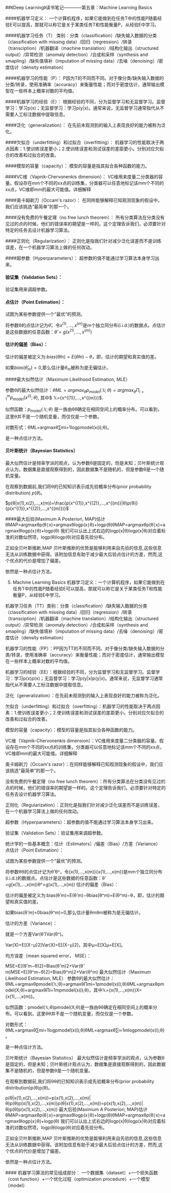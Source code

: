 ##《Deep Learning》读书笔记————第五章：Machine Learning Basics



####机器学习定义：
一个计算机程序，如果它能做到在任务T中的性能P随着经验E可以提高，那就可以称它是关于某类任务T和性能衡量P，从经验E中学习。

####机器学习任务（T）
类别：分类（classification）/缺失输入数据的分类（classification with missing data）/回归（regression）/转录（transciption）/机器翻译（machine translation）/结构化输出（structured output）/异常检测（anomaly detection）/合成和采样（synthesis and smapling）/缺失值填补（imputation of missing data）/去噪（denoising）/密度估计（density estimation）

####机器学习的性能（P）：
P因为T的不同而不同。对于像分类/缺失输入数据的分类/转录，使用准确率（accuracy）来衡量性能；而对于密度估计，通常输出模型在一些样本上概率对数的平均值。

####机器学习的经验（E）：
根据经验的不同，分为监督学习和无监督学习。监督学习：学习p(x)；无监督学习：学习p(y|x)。通常来说，无监督学习通常指代从不需要人工标注数据中提取信息。

####泛化（generalization）：
在先前未观测到的输入上表现良好的能力被称为泛化。

####欠拟合（underfitting）和过拟合（overfitting）：
机器学习的性能取决于两点因素：1.使训练误差更小；2.使训练误差和测试误差的差距更小。分别对应欠拟合的改善和过拟合的改善。

####模型的容量（capacity）：
模型的容量是指其拟合各种函数的能力。

####VC维（Vapnik-Chervonenkis dimension）：
VC维用来度量二分类器的容量。假设存在mm个不同的xx点的训练集，分类器可以任意地标记该mm个不同的xx点，VC维即mm的最大可能值。详细解释

####奥卡姆剃刀（Occam's razor）：
在同样能够解释已知观测现象的假设中，我们应该挑选”最简单”的那一个。

####没有免费的午餐定理（no free lunch theorem）：
所有分类算法在分类没有见过的点的时候，他们的错误率的期望是一样的。这个定理告诉我们，必须要针对特定的任务去设计机器学习算法。

####正则化（Regularization）：
正则化是指我们针对减少泛化误差而不是训练误差，在一个机器学习算法上做的任何改动。

####超参数（Hyperparameters）：
超参数的值不能通过学习算法本身学习出来。

#### 验证集（Validation Sets）：
验证集用来调超参数。


#### 点估计（Point Estimation）：

试图为某些参数提供一个“最优”的预测。

将参数θ的点估计记为$θ$̂，令${x^{(1)},...,x^{(m)}}$是m个独立同分布(i.i.d.)的数据点。点估计是这些数据的任意函数：$θ̂ =g(x^{(1)},...,x^{(m)})$

#### 估计的偏差（Bias）：

估计的偏差被定义为:$bias(θ̂ m)=E(θ̂ m)−θ$，即，估计的期望和真实值的差。

如果$bias(θ̂_m)=0$,那么估计量$θ_m$被称为是无偏估计。

####最大似然估计（Maximum Likelihood Estimation, MLE）

参数θ的最大似然估计：$θML=argmax_θ p_{model}(𝕏;θ)=argmax_θ \Pi^m_{i=1}p_{model}(x^{(i)};θ)$, 其中$ 𝕏={x^{(1)},...,x^{(m)}}$.

似然函数：$p_{model}(𝕏;θ)$ 是一族由θθ确定在相同空间上的概率分布。可以看到，这里θ并不是一个随机变量，而仅仅是一个参数。

对数形式：θML=argmaxθ∑mi=1logpmodel(x(i);θ)。

是一种点估计方法。

#### 贝叶斯统计（Bayesian Statistics）

最大似然估计是频率学派的观点，认为参数θ是固定的，但是未知；贝叶斯统计观点认为，数据集是直接观察得到的，因此数据集不是随机的，但是参数θ是一个随机变量。

在观察到数据前,我们将θ的已知知识表示成先验概率分布(prior probability distribution) $p(θ)$。

$p(θ|x(1),x(2),...,x(m))=\frac{p(x^{(1)},x^{(2)},...,x^{(m)}|θ)p(θ)}{p(x^{(1)},x^{(2)},...,x^{(m)})}$

####最大后验(Maximum A Posteriori, MAP)估计
θMAP=argmaxθp(θ∣x)=argmaxθlogp(x∣θ)+logp(θ)θMAP=argmaxθp(θ∣x)=argmaxθlogp(x∣θ)+logp(θ)
我们可以认出上式右边的logp(x|θ)logp(x|θ)对应着标准的对数似然项，logp(θ)logp(θ)对应着先验分布。

正如全贝叶斯推断,MAP 贝叶斯推断的优势是能够利用来自先验的信息,这些信息无法从训练数据中获得。该附加信息有助于减少最大后验点估计的方差，然而,这个优点的代价是增加了偏差。

依然是一种点估计方法。


5. Machine Learning Basics
机器学习定义：一个计算机程序，如果它能做到在任务T中的性能P随着经验E可以提高，那就可以称它是关于某类任务T和性能衡量P，从经验E中学习。

机器学习任务（TT）类别：分类（classification）/缺失输入数据的分类（classification with missing data）/回归（regression）/转录（transciption）/机器翻译（machine translation）/结构化输出（structured output）/异常检测（anomaly detection）/合成和采样（synthesis and smapling）/缺失值填补（imputation of missing data）/去噪（denoising）/密度估计（density estimation）

机器学习的性能（PP）：PP因为TT的不同而不同。对于像分类/缺失输入数据的分类/转录，使用准确率（accuracy）来衡量性能；而对于密度估计，通常输出模型在一些样本上概率对数的平均值。

机器学习的经验（EE）：根据经验的不同，分为监督学习和无监督学习。监督学习：学习p(x)p(x)；无监督学习：学习p(y|x)p(y|x)。通常来说，无监督学习通常指代从不需要人工标注数据中提取信息。

泛化（generalization）：在先前未观测到的输入上表现良好的能力被称为泛化。

欠拟合（underfitting）和过拟合（overfitting）：机器学习的性能取决于两点因素：1.使训练误差更小；2.使训练误差和测试误差的差距更小。分别对应欠拟合的改善和过拟合的改善。

模型的容量（capacity）：模型的容量是指其拟合各种函数的能力。

VC维（Vapnik-Chervonenkis dimension）：VC维用来度量二分类器的容量。假设存在mm个不同的xx点的训练集，分类器可以任意地标记该mm个不同的xx点，VC维即mm的最大可能值。详细解释

奥卡姆剃刀（Occam's razor）：在同样能够解释已知观测现象的假设中，我们应该挑选”最简单”的那一个。

没有免费的午餐定理（no free lunch theorem）：所有分类算法在分类没有见过的点的时候，他们的错误率的期望是一样的。这个定理告诉我们，必须要针对特定的任务去设计机器学习算法。

正则化（Regularization）：正则化是指我们针对减少泛化误差而不是训练误差，在一个机器学习算法上做的任何改动。

超参数（Hyperparameters）：超参数的值不能通过学习算法本身学习出来。

验证集（Validation Sets）：验证集用来调超参数。

统计学的一些基本概念：估计（Estimators）/偏差（Bias）/方差（Variance）
点估计（Point Estimation）：

试图为某些参数提供一个“最优”的预测。

将参数θθ的点估计记为θ̂ θ^，令{x(1),...,x(m)}{x(1),...,x(m)}是mm个独立同分布(i.i.d.)的数据点。点估计是这些数据的任意函数：θ̂ =g(x(1),...,x(m))θ^=g(x(1),...,x(m))
估计的偏差（Bias）：

估计的偏差被定义为:bias(θ̂ m)=E(θ̂ m)−θbias(θ^m)=E(θ^m)−θ，即，估计的期望和真实值的差。

如果bias(θ̂ m)=0bias(θ^m)=0,那么估计量θmθm被称为是无偏估计。

估计的方差（Variance）：

就是一个方差Var(θ̂ )Var(θ^)。

Var(X)=E[(X−μ)2]Var(X)=E[(X−μ)2]，其中μ=E[X]μ=E[X]。

均方误差（mean squared error， MSE）：

MSE=E[(θ̂ m−θ)2]=Bias(θ̂ m)2+Var(θ̂ m)MSE=E[(θ^m−θ)2]=Bias(θ^m)2+Var(θ^m)
最大似然估计（Maximum Likelihood Estimation, MLE）
参数θ的最大似然估计：θML=argmaxθpmodel(𝕏;θ)=argmaxθ∏mi=1pmodel(x(i);θ)θML=argmaxθpmodel(X;θ)=argmaxθ∏i=1mpmodel(x(i);θ)，其中𝕏={x(1),...,x(m)}X={x(1),...,x(m)}。

似然函数：pmodel(𝕏;θ)pmodel(X;θ)是一族由θθ确定在相同空间上的概率分布。可以看到，这里θθ并不是一个随机变量，而仅仅是一个参数。

对数形式：θML=argmaxθ∑mi=1logpmodel(x(i);θ)θML=argmaxθ∑i=1mlogpmodel(x(i);θ)。

是一种点估计方法。

贝叶斯统计（Bayesian Statistics）
最大似然估计是频率学派的观点，认为参数θ是固定的，但是未知；贝叶斯统计观点认为，数据集是直接观察得到的，因此数据集不是随机的，但是参数θ是一个随机变量。

在观察到数据前,我们将θθ的已知知识表示成先验概率分布(prior probability distribution)p(θ)p(θ)。

p(θ|x(1),x(2),...,x(m))=p(x(1),x(2),...,x(m)|θ)p(θ)p(x(1),x(2),...,x(m))p(θ|x(1),x(2),...,x(m))=p(x(1),x(2),...,x(m)|θ)p(θ)p(x(1),x(2),...,x(m))
最大后验(Maximum A Posteriori, MAP)估计
θMAP=argmaxθp(θ∣x)=argmaxθlogp(x∣θ)+logp(θ)θMAP=argmaxθp(θ∣x)=argmaxθlogp(x∣θ)+logp(θ)
我们可以认出上式右边的logp(x|θ)logp(x|θ)对应着标准的对数似然项，logp(θ)logp(θ)对应着先验分布。

正如全贝叶斯推断,MAP 贝叶斯推断的优势是能够利用来自先验的信息,这些信息无法从训练数据中获得。该附加信息有助于减少最大后验点估计的方差，然而,这个优点的代价是增加了偏差。

依然是一种点估计方法。

#### 机器学习算法的常见组成部分：
一个数据集（dataset）+一个损失函数（cost function）+一个优化过程（optimization procedure）+一个模型（model）
